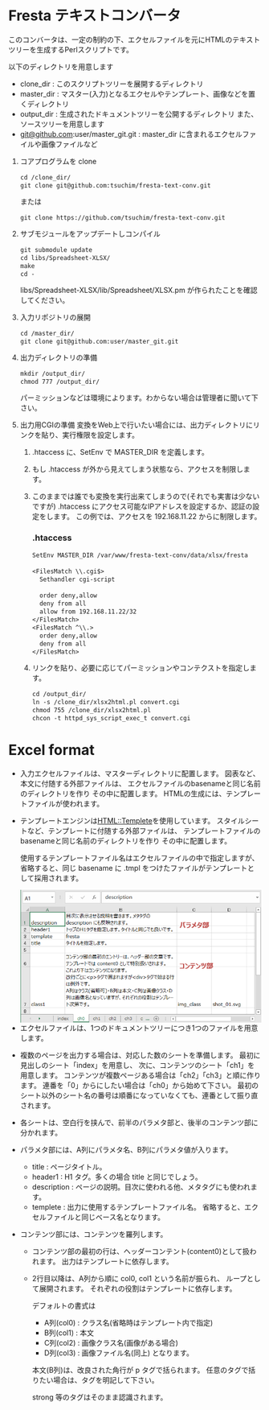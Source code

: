# Fresta テキストコンバータ
このコンバータは、一定の制約の下、エクセルファイルを元にHTMLのテキストツリーを生成するPerlスクリプトです。

以下のディレクトリを用意します
- clone_dir : このスクリプトツリーを展開するディレクトリ
- master_dir : マスター(入力)となるエクセルやテンプレート、画像などを置くディレクトリ
- output_dir : 生成されたドキュメントツリーを公開するディレクトリ
また、ソースツリーを用意します
- git@github.com:user/master_git.git : master_dir に含まれるエクセルファイルや画像ファイルなど

1. コアプログラムを clone
   ~~~
   cd /clone_dir/
   git clone git@github.com:tsuchim/fresta-text-conv.git
   ~~~
   または
   ~~~
   git clone https://github.com/tsuchim/fresta-text-conv.git
   ~~~

1. サブモジュールをアップデートしコンパイル
   ~~~
   git submodule update
   cd libs/Spreadsheet-XLSX/
   make
   cd -
   ~~~
   libs/Spreadsheet-XLSX/lib/Spreadsheet/XLSX.pm
   が作られたことを確認してください。


1. 入力リポジトリの展開
   ~~~
   cd /master_dir/
   git clone git@github.com:user/master_git.git
   ~~~

1. 出力ディレクトリの準備
   ~~~
   mkdir /output_dir/
   chmod 777 /output_dir/
   ~~~
   パーミッションなどは環境によります。わからない場合は管理者に聞いて下さい。
   
1. 出力用CGIの準備
   変換をWeb上で行いたい場合には、出力ディレクトリにリンクを貼り、実行権限を設定します。
   1. .htaccess に、SetEnv で MASTER_DIR を定義します。
   1. もし .htaccess が外から見えてしまう状態なら、アクセスを制限します。
   1. このままでは誰でも変換を実行出来てしまうので(それでも実害は少ないですが)
      .htaccess にアクセス可能なIPアドレスを設定するか、認証の設定をします。
      この例では、アクセスを 192.168.11.22 からに制限します。
      
      ### .htaccess
      ~~~
      SetEnv MASTER_DIR /var/www/fresta-text-conv/data/xlsx/fresta
      
      <FilesMatch \\.cgi$>
        Sethandler cgi-script
      
        order deny,allow
        deny from all
        allow from 192.168.11.22/32
      </FilesMatch>
      <FilesMatch ^\\.>
        order deny,allow
        deny from all
      </FilesMatch>
      ~~~

   1. リンクを貼り、必要に応じてパーミッションやコンテクストを指定します。
      ~~~
      cd /output_dir/
      ln -s /clone_dir/xlsx2html.pl convert.cgi
      chmod 755 /clone_dir/xlsx2html.pl
      chcon -t httpd_sys_script_exec_t convert.cgi
      ~~~

# Excel format
- 入力エクセルファイルは、マスターディレクトリに配置します。
  図表など、本文に付随する外部ファイルは、
  エクセルファイルのbasenameと同じ名前のディレクトリを作り
  その中に配置します。
  HTMLの生成には、テンプレートファイルが使われます。

- テンプレートエンジンは[HTML::Templete](https://metacpan.org/pod/HTML::Template)を使用しています。
  スタイルシートなど、テンプレートに付随する外部ファイルは、
  テンプレートファイルのbasenameと同じ名前のディレクトリを作り
  その中に配置します。

  使用するテンプレートファイル名はエクセルファイルの中で指定しますが、
  省略すると、同じ basename に .tmpl をつけたファイルがテンプレートとして採用されます。

- <a href="doc/excel_sc_1.png"><img src="doc/excel_sc_1.png" alt="エクセルファイル見本" align="right"></a>
  エクセルファイルは、1つのドキュメントツリーにつき1つのファイルを用意します。

- 複数のページを出力する場合は、対応した数のシートを準備します。
  最初に見出しのシート「index」を用意し、
  次に、コンテンツのシート「ch1」を用意します。
  コンテンツが複数ページある場合は「ch2」「ch3」と順に作ります。
  連番を「0」からにしたい場合は「ch0」から始めて下さい。
  最初のシート以外のシート名の番号は順番になっていなくても、連番として振り直されます。

- 各シートは、空白行を挟んで、前半のパラメタ部と、後半のコンテンツ部に分かれます。

- パラメタ部には、A列にパラメタ名、B列にパラメタ値が入ります。
  - title : ページタイトル。
  - header1 : H1 タグ。多くの場合 title と同じでしょう。
  - description : ページの説明。目次に使われる他、メタタグにも使われます。
  - templete : 出力に使用するテンプレートファイル名。
    省略すると、エクセルファイルと同じベース名となります。

- コンテンツ部には、コンテンツを羅列します。
  - コンテンツ部の最初の行は、ヘッダーコンテント(content0)として扱われます。
    出力はテンプレートに依存します。
    
  - 2行目以降は、A列から順に col0, col1 という名前が振られ、
    ループとして展開されます。
    それぞれの役割はテンプレートに依存します。

    デフォルトの書式は
      - A列(col0) : クラス名(省略時はテンプレート内で指定)
      - B列(col1) : 本文
      - C列(col2) : 画像クラス名(画像がある場合)
      - D列(col3) : 画像ファイル名(同上)
    となります。

    本文(B列)は、改良された角行が p タグで括られます。
    任意のタグで括りたい場合は、タグを明記して下さい。

    strong 等のタグはそのまま認識されます。

